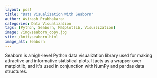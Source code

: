 ```yaml
---
layout: post
title: "Data Visualization With Seaborn"
author: Avinash Prabhakaran
categories: Data Visualization
tags: [Python, Seaborn, Matplotlib, Visualization]
image: /img/seaborn_copy.jpg
site: /knit/seaborn.html
image_alt: Seaborn
---
```


Seaborn is a high-level Python data visualization library used for making attractive and informative statistical plots. It acts as a wrapper over matplotlib, and it's used in conjunction with NumPy and pandas data structures.